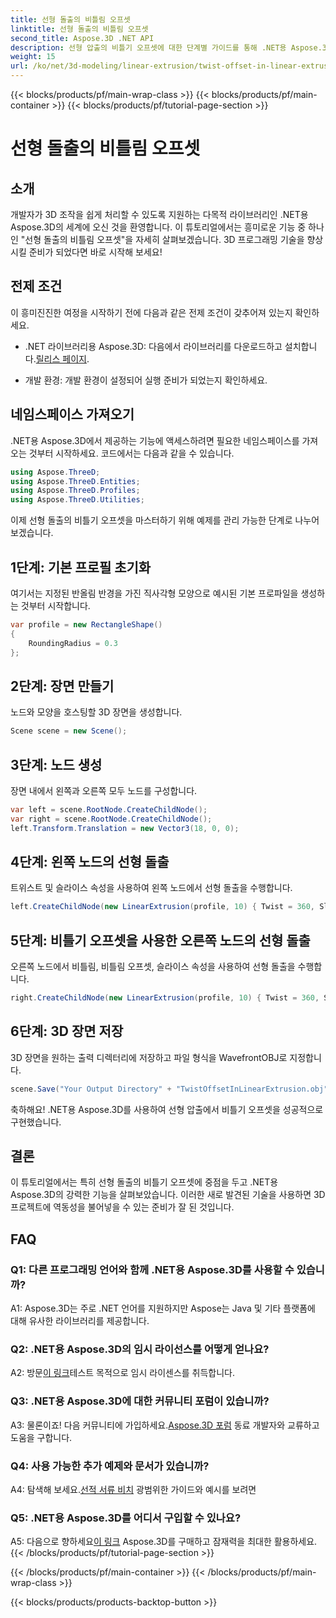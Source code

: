 ```yaml
---
title: 선형 돌출의 비틀림 오프셋
linktitle: 선형 돌출의 비틀림 오프셋
second_title: Aspose.3D .NET API
description: 선형 압출의 비틀기 오프셋에 대한 단계별 가이드를 통해 .NET용 Aspose.3D의 마법을 탐험해보세요. 3D 프로젝트를 손쉽게 향상시키세요.
weight: 15
url: /ko/net/3d-modeling/linear-extrusion/twist-offset-in-linear-extrusion/
---
```


{{< blocks/products/pf/main-wrap-class >}}
{{< blocks/products/pf/main-container >}}
{{< blocks/products/pf/tutorial-page-section >}}

# 선형 돌출의 비틀림 오프셋

## 소개

개발자가 3D 조작을 쉽게 처리할 수 있도록 지원하는 다목적 라이브러리인 .NET용 Aspose.3D의 세계에 오신 것을 환영합니다. 이 튜토리얼에서는 흥미로운 기능 중 하나인 "선형 돌출의 비틀림 오프셋"을 자세히 살펴보겠습니다. 3D 프로그래밍 기술을 향상시킬 준비가 되었다면 바로 시작해 보세요!

## 전제 조건

이 흥미진진한 여정을 시작하기 전에 다음과 같은 전제 조건이 갖추어져 있는지 확인하세요.

-  .NET 라이브러리용 Aspose.3D: 다음에서 라이브러리를 다운로드하고 설치합니다.[릴리스 페이지](https://releases.aspose.com/3d/net/).

- 개발 환경: 개발 환경이 설정되어 실행 준비가 되었는지 확인하세요.

## 네임스페이스 가져오기

.NET용 Aspose.3D에서 제공하는 기능에 액세스하려면 필요한 네임스페이스를 가져오는 것부터 시작하세요. 코드에서는 다음과 같을 수 있습니다.

```csharp
using Aspose.ThreeD;
using Aspose.ThreeD.Entities;
using Aspose.ThreeD.Profiles;
using Aspose.ThreeD.Utilities;
```

이제 선형 돌출의 비틀기 오프셋을 마스터하기 위해 예제를 관리 가능한 단계로 나누어 보겠습니다.

## 1단계: 기본 프로필 초기화

여기서는 지정된 반올림 반경을 가진 직사각형 모양으로 예시된 기본 프로파일을 생성하는 것부터 시작합니다.

```csharp
var profile = new RectangleShape()
{
    RoundingRadius = 0.3
};
```

## 2단계: 장면 만들기

노드와 모양을 호스팅할 3D 장면을 생성합니다.

```csharp
Scene scene = new Scene();
```

## 3단계: 노드 생성

장면 내에서 왼쪽과 오른쪽 모두 노드를 구성합니다.

```csharp
var left = scene.RootNode.CreateChildNode();
var right = scene.RootNode.CreateChildNode();
left.Transform.Translation = new Vector3(18, 0, 0);
```

## 4단계: 왼쪽 노드의 선형 돌출

트위스트 및 슬라이스 속성을 사용하여 왼쪽 노드에서 선형 돌출을 수행합니다.

```csharp
left.CreateChildNode(new LinearExtrusion(profile, 10) { Twist = 360, Slices = 100 });
```

## 5단계: 비틀기 오프셋을 사용한 오른쪽 노드의 선형 돌출

오른쪽 노드에서 비틀림, 비틀림 오프셋, 슬라이스 속성을 사용하여 선형 돌출을 수행합니다.

```csharp
right.CreateChildNode(new LinearExtrusion(profile, 10) { Twist = 360, Slices = 100, TwistOffset = new Vector3(3, 0, 0) });
```

## 6단계: 3D 장면 저장

3D 장면을 원하는 출력 디렉터리에 저장하고 파일 형식을 WavefrontOBJ로 지정합니다.

```csharp
scene.Save("Your Output Directory" + "TwistOffsetInLinearExtrusion.obj", FileFormat.WavefrontOBJ);
```

축하해요! .NET용 Aspose.3D를 사용하여 선형 압출에서 비틀기 오프셋을 성공적으로 구현했습니다.

## 결론

이 튜토리얼에서는 특히 선형 돌출의 비틀기 오프셋에 중점을 두고 .NET용 Aspose.3D의 강력한 기능을 살펴보았습니다. 이러한 새로 발견된 기술을 사용하면 3D 프로젝트에 역동성을 불어넣을 수 있는 준비가 잘 된 것입니다.

## FAQ

### Q1: 다른 프로그래밍 언어와 함께 .NET용 Aspose.3D를 사용할 수 있습니까?

A1: Aspose.3D는 주로 .NET 언어를 지원하지만 Aspose는 Java 및 기타 플랫폼에 대해 유사한 라이브러리를 제공합니다.

### Q2: .NET용 Aspose.3D의 임시 라이선스를 어떻게 얻나요?

 A2: 방문[이 링크](https://purchase.aspose.com/temporary-license/)테스트 목적으로 임시 라이센스를 취득합니다.

### Q3: .NET용 Aspose.3D에 대한 커뮤니티 포럼이 있습니까?

 A3: 물론이죠! 다음 커뮤니티에 가입하세요.[Aspose.3D 포럼](https://forum.aspose.com/c/3d/18) 동료 개발자와 교류하고 도움을 구합니다.

### Q4: 사용 가능한 추가 예제와 문서가 있습니까?

 A4: 탐색해 보세요.[선적 서류 비치](https://reference.aspose.com/3d/net/) 광범위한 가이드와 예시를 보려면

### Q5: .NET용 Aspose.3D를 어디서 구입할 수 있나요?

 A5: 다음으로 향하세요[이 링크](https://purchase.aspose.com/buy) Aspose.3D를 구매하고 잠재력을 최대한 활용하세요.
{{< /blocks/products/pf/tutorial-page-section >}}

{{< /blocks/products/pf/main-container >}}
{{< /blocks/products/pf/main-wrap-class >}}

{{< blocks/products/products-backtop-button >}}
